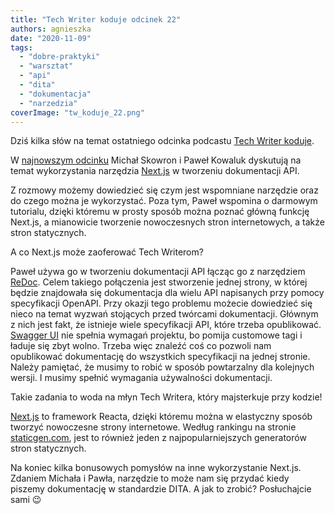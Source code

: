 ```yaml
---
title: "Tech Writer koduje odcinek 22"
authors: agnieszka
date: "2020-11-09"
tags:
  - "dobre-praktyki"
  - "warsztat"
  - "api"
  - "dita"
  - "dokumentacja"
  - "narzedzia"
coverImage: "tw_koduje_22.png"
---
```


Dziś kilka słów na temat ostatniego odcinka podcastu
[Tech Writer koduje](https://techwriterkoduje.pl/).

W
[najnowszym odcinku](https://anchor.fm/docdeveloper/episodes/22-Tech-Writer-buduje-dokumentacj-API--czyli-Next-js--ReDoc-i-OpenAPI-w-akcji-el3gk9)
Michał Skowron i Paweł Kowaluk dyskutują na temat wykorzystania narzędzia
[Next.js](https://nextjs.org/) w tworzeniu dokumentacji API.

Z rozmowy możemy dowiedzieć się czym jest wspomniane narzędzie oraz do czego
można je wykorzystać. Poza tym, Paweł wspomina o darmowym tutorialu, dzięki
któremu w prosty sposób można poznać główną funkcję Next.js, a mianowicie
tworzenie nowoczesnych stron internetowych, a także stron statycznych.

A co Next.js może zaoferować Tech Writerom?

Paweł używa go w tworzeniu dokumentacji API łącząc go z narzędziem
[ReDoc](https://redoc.ly/). Celem takiego połączenia jest stworzenie jednej
strony, w której będzie znajdowała się dokumentacja dla wielu API napisanych
przy pomocy specyfikacji OpenAPI. Przy okazji tego problemu możecie dowiedzieć
się nieco na temat wyzwań stojących przed twórcami dokumentacji. Głównym z nich
jest fakt, że istnieje wiele specyfikacji API, które trzeba opublikować.
[Swagger UI](https://swagger.io/tools/swagger-ui/) nie spełnia wymagań projektu,
bo pomija customowe tagi i ładuje się zbyt wolno. Trzeba więc znaleźć coś co
pozwoli nam opublikować dokumentację do wszystkich specyfikacji na jednej
stronie. Należy pamiętać, że musimy to robić w sposób powtarzalny dla kolejnych
wersji. I musimy spełnić wymagania używalności dokumentacji.

Takie zadania to woda na młyn Tech Writera, który majsterkuje przy kodzie!

[Next.js](https://nextjs.org/) to framework Reacta, dzięki któremu można w
elastyczny sposób tworzyć nowoczesne strony internetowe. Według rankingu na
stronie [staticgen.com](https://jamstack.org/generators/), jest to również jeden
z najpopularniejszych generatorów stron statycznych.

Na koniec kilka bonusowych pomysłów na inne wykorzystanie Next.js. Zdaniem
Michała i Pawła, narzędzie to może nam się przydać kiedy piszemy dokumentację w
standardzie DITA. A jak to zrobić? Posłuchajcie sami 😉
